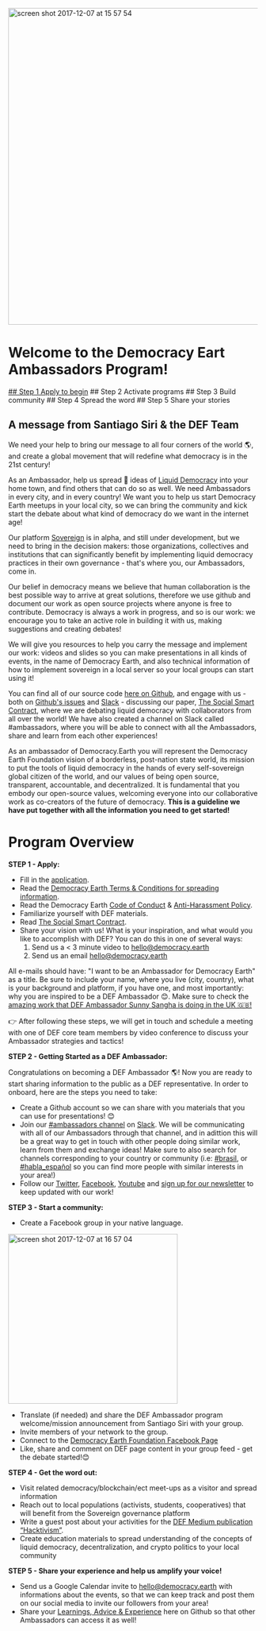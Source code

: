 [<img width="638" alt="screen shot 2017-12-07 at 15 57 54" src="https://user-images.githubusercontent.com/18194034/33744731-93926be2-db67-11e7-8124-a6c52a5e5f8f.png">
](https://www.youtube.com/watch?v=m_ATcV7s8Ys)

# Welcome to the Democracy Eart Ambassadors Program!

[                   ## Step 1 Apply to begin](#Step-1)
                    ## Step 2 Activate programs
                    ## Step 3 Build community
                    ## Step 4 Spread the word
                    ## Step 5 Share your stories

## A message from Santiago Siri & the DEF Team

We need your help to bring our message to all four corners of the world 🌎, and create a global movement that will redefine what democracy is in the 21st century! 

As an Ambassador, help us spread 📣 ideas of [Liquid Democracy](https://words.democracy.earth/frozen-in-the-past-no-more-the-promise-of-liquid-democracy-e2a067be18bc) into your home town, and find others that can do so as well. We need Ambassadors in every city, and in every country! We want you to help us start Democracy Earth meetups in your local city, so we can bring the community and kick start the debate about what kind of democracy do we want in the internet age! 

Our platform [Sovereign](https://vote.democracy.earth/) is in alpha, and still under development, but we need to bring in the decision makers: those organizations, collectives and institutions that can significantly benefit by implementing liquid democracy practices in their own governance - that's where you, our Ambassadors, come in. 

Our belief in democracy means we believe that human collaboration is the best possible way to arrive at great solutions, therefore we use github and document our work as open source projects where anyone is free to contribute. Democracy is always a work in progress, and so is our work: we encourage you to take an active role in building it with us, making suggestions and creating debates! 

We will give you resources to help you carry the message and implement our work: videos and slides so you can make presentations in all kinds of events, in the name of Democracy Earth, and also technical information of how to implement sovereign in a local server so your local groups can start using it! 

You can find all of our source code [here on Github](https://github.com/DemocracyEarth/sovereign), and engage with us - both on [Github's issues](https://github.com/DemocracyEarth/paper/issues) and [Slack](http://chat.democracy.earth/) - discussing our paper, [The Social Smart Contract](https://github.com/DemocracyEarth/paper), where we are debating liquid democracy with collaborators from all over the world! We have also created a channel on Slack called #ambassadors, where you will be able to connect with all the Ambassadors, share and learn from each other experiences!

As an ambassador of Democracy.Earth you will represent the Democracy Earth Foundation vision of a borderless, post-nation state world, its mission to put the tools of liquid democracy in the hands of every self-sovereign global citizen of the world, and our values of being open source, transparent, accountable, and decentralized. It is fundamental that you embody our open-source values, welcoming everyone into our collaborative work as co-creators of the future of democracy. **This is a guideline we have put together with all the information you need to get started!**


# Program Overview

<a name="Step-1"></a>
**STEP 1 - Apply:**

* Fill in the [application](https://docs.google.com/forms/d/e/1FAIpQLSfwFO4SupMFoG2z3fHlrMFZpg9pm5f-EUblcIIgVs1CY6M5jg/viewform). 
* Read the [Democracy Earth Terms & Conditions for spreading information](https://github.com/DemocracyEarth/ambassadors/blob/master/Terms-and-Conditions.md).
* Read the Democracy Earth [Code of Conduct](https://github.com/DemocracyEarth/ambassadors/blob/master/Code-of-Conduct.md) & [Anti-Harassment Policy](https://github.com/DemocracyEarth/ambassadors/blob/master/Partner-Anti-Harassment-Policy.md). 
* Familiarize yourself with DEF materials.
* Read [The Social Smart Contract](https://github.com/DemocracyEarth/paper/blob/master/README.mediawiki).
* Share your vision with us! What is your inspiration, and what would you like to accomplish with DEF? You can do this in one of several ways: 
     1. Send us a < 3 minute video to hello@democracy.earth 
     2. Send us an email hello@democracy.earth 

All e-mails should have: "I want to be an Ambassador for Democracy Earth" as a title. Be sure to include your name, where you live (city, country), what is your background and platform, if you have one, and most importantly: why you are inspired to be a DEF Ambassador 😊. Make sure to check the [amazing work that DEF Ambassador Sunny Sangha is doing in the UK 🇬🇧!](https://www.youtube.com/watch?v=tsz7MjMJ5J8)

👉 After following these steps, we will get in touch and schedule a meeting with one of DEF core team members by video conference to discuss your Ambassador strategies and tactics!


**STEP 2 - Getting Started as a DEF Ambassador:**

Congratulations on becoming a DEF Ambassador 🌎! Now you are ready to start sharing information to the public as a DEF representative. In order to onboard, here are the steps you need to take:

* Create a Github account so we can share with you materials that you can use for presentations! 😊 
* Join our [#ambassadors channel](https://democracyearth.slack.com/messages/ambassadors/) on [Slack](http://chat.democracy.earth/). We will be communicating with all of our Ambassadors through that channel, and in adittion this will be a great way to get in touch with other people doing similar work, learn from them and exchange ideas! Make sure to also search for channels corresponding to your country or community (i.e: [#brasil](https://democracyearth.slack.com/messages/brasil/), or [#habla_español](https://democracyearth.slack.com/messages/habla_espanol/) so you can find more people with similar interests in your area!)
* Follow our [Twitter](https://twitter.com/democracyearth), [Facebook](https://www.facebook.com/DemocracyEarth/), [Youtube](https://www.youtube.com/channel/UCbnrw21wKi1T-h26FLUN2ag) and [sign up for our newsletter](https://www.democracy.earth/) to keep updated with our work! 

**STEP 3 - Start a community:** 

* Create a Facebook group in your native language.

<img width="342" alt="screen shot 2017-12-07 at 16 57 04" src="https://user-images.githubusercontent.com/18194034/33746100-c2d57ac2-db6f-11e7-9af9-3b0654917972.png">

* Translate (if needed) and share the DEF Ambassador program welcome/mission announcement from Santiago Siri with your group.
* Invite members of your network to the group.
* Connect to the [Democracy Earth Foundation Facebook Page](https://www.facebook.com/DemocracyEarth/)
* Like, share and comment on DEF page content in your group feed - get the debate started!😊 

**STEP 4 - Get the word out:**

* Visit related democracy/blockchain/ect meet-ups as a visitor and spread information
* Reach out to local populations (activists, students, cooperatives) that will benefit from the Sovereign governance platform
* Write a guest post about your activities for the [DEF Medium publication “Hacktivism”](https://words.democracy.earth/).
* Create education materials to spread understanding of the concepts of liquid democracy, decentralization, and crypto politics to your local community

**STEP 5 - Share your experience and help us amplify your voice!**

* Send us a Google Calendar invite to hello@democracy.earth with informations about the events, so that we can keep track and post them on our social media to invite our followers from your area!
* Share your [Learnings, Advice & Experience](https://github.com/DemocracyEarth/ambassadors/blob/master/Learning_advice_%26_experiences) here on Github so that other Ambassadors can access it as well!





